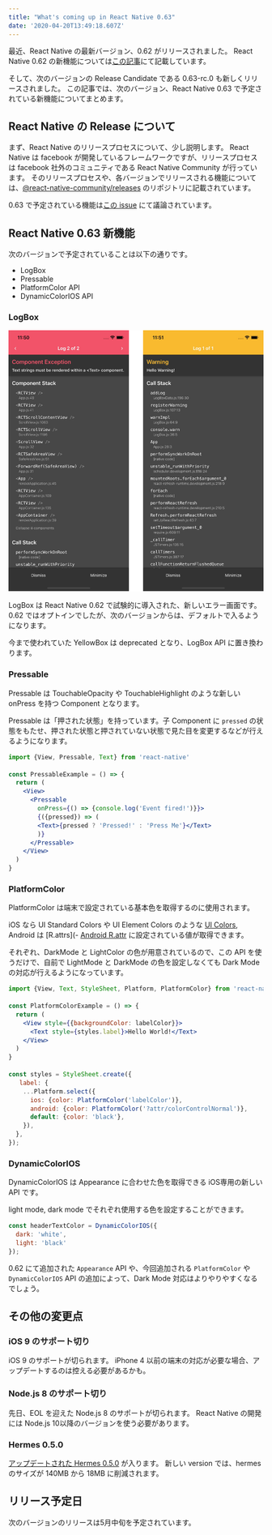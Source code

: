 ```yaml
---
title: "What's coming up in React Native 0.63"
date: '2020-04-20T13:49:18.607Z'
---
```


最近、React Native の最新バージョン、0.62 がリリースされました。
React Native 0.62 の新機能については[この記事](https://blog.naturalclar.dev/whats-new-in-react-native-0.62/)にて記載しています。

そして、次のバージョンの Release Candidate である 0.63-rc.0 も新しくリリースされました。
この記事では、次のバージョン、React Native 0.63 で予定されている新機能についてまとめます。

## React Native の Release について

まず、React Native のリリースプロセスについて、少し説明します。
React Native は facebook が開発しているフレームワークですが、リリースプロセスは facebook 社外のコミュニティである React Native Community が行っています。
そのリリースプロセスや、各バージョンでリリースされる機能については、[@react-native-community/releases](https://github.com/react-native-community/releases) のリポジトリに記載されています。

0.63 で予定されている機能は[この issue](https://github.com/react-native-community/releases/issues/186) にて議論されています。

## React Native 0.63 新機能

次のバージョンで予定されていることは以下の通りです。

- LogBox
- Pressable
- PlatformColor API
- DynamicColorIOS API

### LogBox

![logbox](./logbox.png)

LogBox は React Native 0.62 で試験的に導入された、新しいエラー画面です。
0.62 ではオプトインでしたが、次のバージョンからは、デフォルトで入るようになります。

今まで使われていた YellowBox は deprecated となり、LogBox API に置き換わります。

### Pressable

Pressable は TouchableOpacity や TouchableHighlight のような新しい　onPress を持つ Component となります。

Pressable は「押された状態」を持っています。子 Component に `pressed` の状態をもたせ、押された状態と押されていない状態で見た目を変更するなどが行えるようになります。

```jsx
import {View, Pressable, Text} from 'react-native'

const PressableExample = () => {
  return (
    <View>
      <Pressable
        onPress={() => {console.log('Event fired!')}}>
        {({pressed}) => (
        <Text>{pressed ? 'Pressed!' : 'Press Me'}</Text>
        )}
      </Pressable>
    </View>
  )
}
```

### PlatformColor

PlatformColor は端末で設定されている基本色を取得するのに使用されます。

iOS なら UI Standard Colors や UI Element Colors のような [UI Colors](https://developer.apple.com/documentation/uikit/uicolor), Android は [R.attrs](- [Android R.attr](https://developer.android.com/reference/android/R.attr) に設定されている値が取得できます。

それぞれ、DarkMode と LightColor の色が用意されているので、この API を使うだけで、自前で LightMode と DarkMode の色を設定しなくても Dark Mode の対応が行えるようになっています。

```jsx
import {View, Text, StyleSheet, Platform, PlatformColor} from 'react-native'

const PlatformColorExample = () => {
  return (
    <View style={{backgroundColor: labelColor}}>
      <Text style={styles.label}>Hello World!</Text>
    </View>
  )
}

const styles = StyleSheet.create({
   label: {
    ...Platform.select({
      ios: {color: PlatformColor('labelColor')},
      android: {color: PlatformColor('?attr/colorControlNormal')},
      default: {color: 'black'},
    }),
  },
});
```

### DynamicColorIOS

DynamicColorIOS は Appearance に合わせた色を取得できる iOS専用の新しい API です。

light mode, dark mode でそれぞれ使用する色を設定することができます。

```jsx
const headerTextColor = DynamicColorIOS({
  dark: 'white',
  light: 'black'
});
```

0.62 にて追加された `Appearance` API や、今回追加される `PlatformColor` や `DynamicColorIOS` API の追加によって、Dark Mode 対応はよりやりやすくなるでしょう。

## その他の変更点

### iOS 9 のサポート切り

iOS 9 のサポートが切られます。
iPhone 4 以前の端末の対応が必要な場合、アップデートするのは控える必要があるかも。

### Node.js 8 のサポート切り

先日、EOL を迎えた Node.js 8 のサポートが切られます。
React Native の開発には Node.js 10以降のバージョンを使う必要があります。

### Hermes 0.5.0

[アップデートされた Hermes 0.5.0](https://github.com/facebook/hermes/releases) が入ります。
新しい version では、hermes のサイズが 140MB から 18MB に削減されます。

## リリース予定日

次のバージョンのリリースは5月中旬を予定されています。
